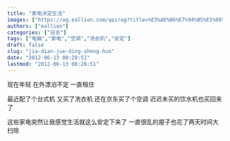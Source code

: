 ```yaml
---
title: "家电决定生活"
images: ["https://og.eallion.com/api/og?title=%E5%AE%B6%E7%94%B5%E5%86%B3%E5%AE%9A%E7%94%9F%E6%B4%BB"]
authors: ["eallion"]
categories: ["日志"]
tags: ["电脑","家电","空调","洗衣机","安定"]
draft: false
slug: "jia-dian-jue-ding-sheng-huo"
date: "2012-06-13 08:28:51"
lastmod: "2012-06-13 08:28:51"
---
```


现在年轻
在外漂泊不定
一直租住

最近配了个台式机
又买了洗衣机
还在京东买了个空调
迟迟未买的饮水机也买回来了

这些家电突然让我感觉生活就这么安定下来了
一直很乱的屋子也花了两天时间大扫除
